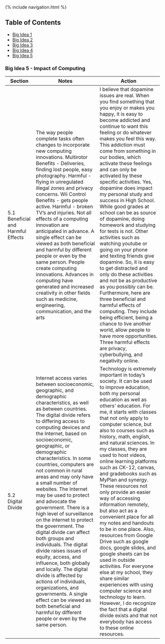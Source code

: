 {% include navigation.html %}

## Table of Contents
- [Big Idea 1]()
- [Big Idea 2]()
- [Big Idea 3]()
- [Big Idea 4]()
- [Big Idea 5](https://github.com/jeankim05/jeanapcsptri3/blob/gh-pages/testprepstudy.md#big-idea-5---impact-of-computing)

### Big Idea 5 - Impact of Computing
Section | Notes | Action |
------- | ----- | ------ |
5.1 Beneficial and Harmful Effects | The way people complete tasks often changes to incorporate new computing innovations. Multirotor Benefits - Deliveries, finding lost people, easy photography. Harmful - flying in unregulated illegal zones and privacy concerns. Wii Control Benefits - gets people active. Harmful - broken TV’s and injuries. Not all effects of a computing innovation are anticipated in advance. A single effect can be viewed as both beneficial and harmful by different people or even by the same person. People create computing innovations. Advances in computing have generated and increased creativity in other fields such as medicine, engineering, communication, and the arts | I believe that dopamine issues are real. When you find something that you enjoy or makes you happy, it is easy to become addicted and continue to want this feeling or do whatever makes you feel this way. This addiction must come from something in our bodies, which activate these feelings and can only be activated by these specific activities. Yes, dopamine does impact my personal study and success in High School. While good grades at school can be as source of dopamine, doing homework and studying for tests is not. Other activities such as watching youtube or going on your phone and texting friends give dopamine. So, it is easy to get distracted and only do these activities and not be as productive as you possibly can be. Furthermore, here are three beneficial and harmful effects of computing. They include being efficient, being a chance to live another world, allow people to have more opportunities. Three harmful effects are privacy, cyberbullying, and negativity online. |
5.2 Digital Divide | Internet access varies between socioeconomic, geographic, and demographic characteristics, as well as between countries. The digital divide refers to differing access to computing devices and the Internet, based on socioeconomic, geographic, or demographic characteristics. In some countries, computers are not common in rural areas and may only have a small number of websites. The Internet may be used to protect and advocate the government. There is a high level of surveillance on the internet to protect the government. The digital divide can affect both groups and individuals. The digital divide raises issues of equity, access, and influence, both globally and locally. The digital divide is affected by actions of individuals, organizations, and governments. A single effect can be viewed as both beneficial and harmful by different people or even by the same person. | Technology is extremely important in today’s society. It can be used to improve education, both my personal education as well as others' education. For me, it starts with classes that not only apply to computer science, but also to courses such as history, math, english, and natural sciences. In my classes, they are used to host videos, online learning platforms such as CK-12, canvas, and gradebooks such as MyPlan and synergy. These resources not only provide an easier way of accessing information remotely, but also act as a convenient place for all my notes and handouts to be in one place. Also, resources from Google Drive such as google docs, google slides, and google sheets can be used in outside activities. For everyone else at my school, they share similar experiences with using computer science and technology to learn. However, I do recognize the fact that a digital divide exists and that not everybody has access to these online resources.
